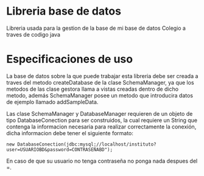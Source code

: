 # Libreria base de datos

Libreria usada para la gestion de la base de mi base de datos Colegio a traves de codigo java

# Especificaciones de uso

La base de datos sobre la que puede trabajar esta libreria debe ser creada a traves del metodo createDatabase de la clase SchemaManager, ya que los metodos de las clase gestora 
llama a vistas creadas dentro de dicho metodo, además SchemaManager posee un metodo que introducira datos de ejemplo llamado addSampleData.

Las clase SchemaManager y DatabaseManager requieren de un objeto de tipo DatabaseConection para ser construidos, la cual requiere un String que contenga la informacion necesaria
para realizar correctamente la conexión, dicha informacion debe tener el siguiente formato: 

```
new DatabaseConection(jdbc:mysql://localhost/instituto?user=USUARIOBD&password=CONTRASEÑABD");
```
En caso de que su usuario no tenga contraseña no ponga nada despues del =.

